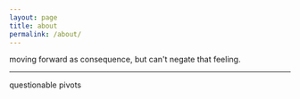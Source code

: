 ```yaml
---
layout: page
title: about
permalink: /about/
---
```


moving forward as consequence, but can't negate that feeling.

____

questionable pivots
